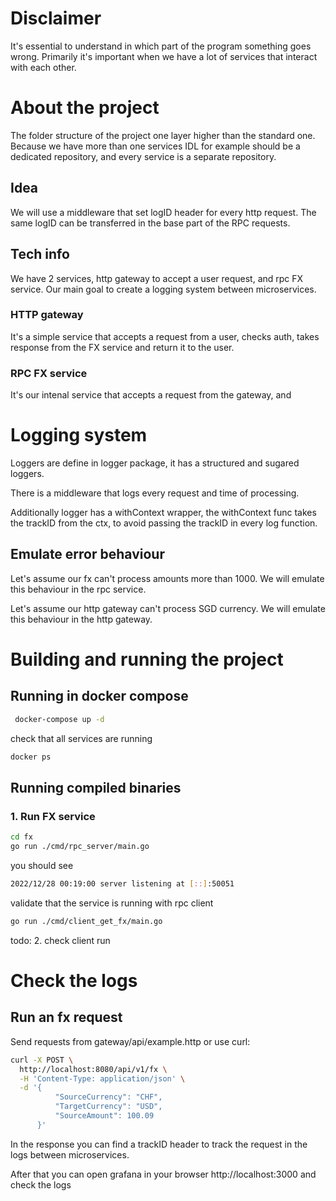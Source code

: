 # Disclaimer
It's essential to understand in which part of the program something goes wrong. Primarily it's important when we have a lot of services that interact with each other.

# About the project
The folder structure of the project one layer higher than the standard one. Because we have more than one services
IDL for example should be a dedicated repository, and every service is a separate repository.


## Idea
We will use a middleware that set logID header for every http request. The same logID can be transferred in the base part of the RPC requests.


## Tech info
We have 2 services, http gateway to accept a user request, and rpc FX service. Our main goal to create a logging system between microservices.

### HTTP gateway
It's a simple service that accepts a request from a user, checks auth, takes response from the FX service and return it to the user.

### RPC FX service
It's our intenal service that accepts a request from the gateway, and 


# Logging system
Loggers are define in logger package, it has a structured and sugared loggers.

There is a middleware that logs every request and time of processing.

Additionally logger has a withContext wrapper,
the withContext func takes the trackID from the ctx, to avoid passing the trackID in every log function.



## Emulate error behaviour
Let's assume our fx can't process amounts more than 1000. We will emulate this behaviour in the rpc service.

Let's assume our http gateway can't process SGD currency. We will emulate this behaviour in the http gateway.     

# Building and running the project

## Running in docker compose
```bash
 docker-compose up -d
 ```

check that all services are running
```bash
docker ps
```



## Running compiled binaries
### 1. Run FX service

```bash
cd fx
go run ./cmd/rpc_server/main.go
```

you should see
```bash
2022/12/28 00:19:00 server listening at [::]:50051
```

validate that the service is running with rpc client
```bash
go run ./cmd/client_get_fx/main.go
```
todo: 2. check client run


# Check the logs

## Run an fx request
Send requests from gateway/api/example.http or use curl:
```bash
curl -X POST \
  http://localhost:8080/api/v1/fx \
  -H 'Content-Type: application/json' \
  -d '{
          "SourceCurrency": "CHF",
          "TargetCurrency": "USD",
          "SourceAmount": 100.09
      }'
```
In the response you can find a trackID header to track the request in the logs between microservices.

After that you can open grafana in your browser http://localhost:3000 and check the logs

